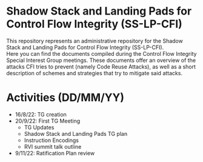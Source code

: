 
# Shadow Stack and Landing Pads for Control Flow Integrity (SS-LP-CFI)

This repository represents an administrative repository for the Shadow Stack and Landing Pads for Control Flow Integrity (SS-LP-CFI).  
Here you can find the documents compiled during the Control Flow Integrity Special Interest Group meetings. These documents offer an 
overview of the attacks CFI tries to prevent (namely Code Reuse Attacks), as well as a short description of schemes and strategies 
that try to mitigate said attacks.

# Activities (DD/MM/YY)
- 16/8/22: TG creation
- 20/9/22: First TG Meeting
  - TG Updates
  - Shadow Stack and Landing Pads TG plan
  - Instruction Encodings
  - RVI summit talk outline
- 9/11/22: Ratification Plan review

